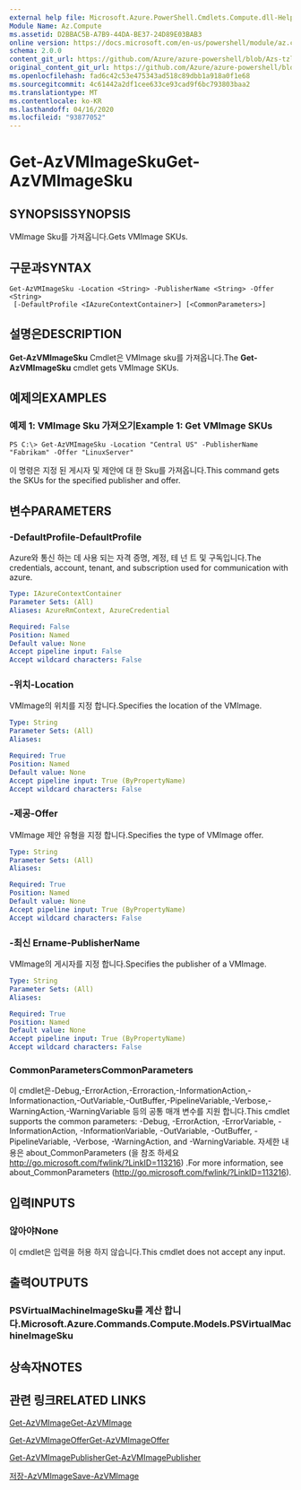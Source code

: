 ```yaml
---
external help file: Microsoft.Azure.PowerShell.Cmdlets.Compute.dll-Help-Help.xml
Module Name: Az.Compute
ms.assetid: D2BBAC5B-A7B9-44DA-BE37-24D89E03BAB3
online version: https://docs.microsoft.com/en-us/powershell/module/az.compute/get-azvmimagesku
schema: 2.0.0
content_git_url: https://github.com/Azure/azure-powershell/blob/Azs-tzl/src/Compute/Compute/help/Get-AzVMImageSku.md
original_content_git_url: https://github.com/Azure/azure-powershell/blob/Azs-tzl/src/Compute/Compute/help/Get-AzVMImageSku.md
ms.openlocfilehash: fad6c42c53e475343ad518c89dbb1a918a0f1e68
ms.sourcegitcommit: 4c61442a2df1cee633ce93cad9f6bc793803baa2
ms.translationtype: MT
ms.contentlocale: ko-KR
ms.lasthandoff: 04/16/2020
ms.locfileid: "93877052"
---
```

# <span data-ttu-id="70db2-101">Get-AzVMImageSku</span><span class="sxs-lookup"><span data-stu-id="70db2-101">Get-AzVMImageSku</span></span>

## <span data-ttu-id="70db2-102">SYNOPSIS</span><span class="sxs-lookup"><span data-stu-id="70db2-102">SYNOPSIS</span></span>
<span data-ttu-id="70db2-103">VMImage Sku를 가져옵니다.</span><span class="sxs-lookup"><span data-stu-id="70db2-103">Gets VMImage SKUs.</span></span>

## <span data-ttu-id="70db2-104">구문과</span><span class="sxs-lookup"><span data-stu-id="70db2-104">SYNTAX</span></span>

```
Get-AzVMImageSku -Location <String> -PublisherName <String> -Offer <String>
 [-DefaultProfile <IAzureContextContainer>] [<CommonParameters>]
```

## <span data-ttu-id="70db2-105">설명은</span><span class="sxs-lookup"><span data-stu-id="70db2-105">DESCRIPTION</span></span>
<span data-ttu-id="70db2-106">**Get-AzVMImageSku** Cmdlet은 VMImage sku를 가져옵니다.</span><span class="sxs-lookup"><span data-stu-id="70db2-106">The **Get-AzVMImageSku** cmdlet gets VMImage SKUs.</span></span>

## <span data-ttu-id="70db2-107">예제의</span><span class="sxs-lookup"><span data-stu-id="70db2-107">EXAMPLES</span></span>

### <span data-ttu-id="70db2-108">예제 1: VMImage Sku 가져오기</span><span class="sxs-lookup"><span data-stu-id="70db2-108">Example 1: Get VMImage SKUs</span></span>
```
PS C:\> Get-AzVMImageSku -Location "Central US" -PublisherName "Fabrikam" -Offer "LinuxServer"
```

<span data-ttu-id="70db2-109">이 명령은 지정 된 게시자 및 제안에 대 한 Sku를 가져옵니다.</span><span class="sxs-lookup"><span data-stu-id="70db2-109">This command gets the SKUs for the specified publisher and offer.</span></span>

## <span data-ttu-id="70db2-110">변수</span><span class="sxs-lookup"><span data-stu-id="70db2-110">PARAMETERS</span></span>

### <span data-ttu-id="70db2-111">-DefaultProfile</span><span class="sxs-lookup"><span data-stu-id="70db2-111">-DefaultProfile</span></span>
<span data-ttu-id="70db2-112">Azure와 통신 하는 데 사용 되는 자격 증명, 계정, 테 넌 트 및 구독입니다.</span><span class="sxs-lookup"><span data-stu-id="70db2-112">The credentials, account, tenant, and subscription used for communication with azure.</span></span>

```yaml
Type: IAzureContextContainer
Parameter Sets: (All)
Aliases: AzureRmContext, AzureCredential

Required: False
Position: Named
Default value: None
Accept pipeline input: False
Accept wildcard characters: False
```

### <span data-ttu-id="70db2-113">-위치</span><span class="sxs-lookup"><span data-stu-id="70db2-113">-Location</span></span>
<span data-ttu-id="70db2-114">VMImage의 위치를 지정 합니다.</span><span class="sxs-lookup"><span data-stu-id="70db2-114">Specifies the location of the VMImage.</span></span>

```yaml
Type: String
Parameter Sets: (All)
Aliases: 

Required: True
Position: Named
Default value: None
Accept pipeline input: True (ByPropertyName)
Accept wildcard characters: False
```

### <span data-ttu-id="70db2-115">-제공</span><span class="sxs-lookup"><span data-stu-id="70db2-115">-Offer</span></span>
<span data-ttu-id="70db2-116">VMImage 제안 유형을 지정 합니다.</span><span class="sxs-lookup"><span data-stu-id="70db2-116">Specifies the type of VMImage offer.</span></span>

```yaml
Type: String
Parameter Sets: (All)
Aliases: 

Required: True
Position: Named
Default value: None
Accept pipeline input: True (ByPropertyName)
Accept wildcard characters: False
```

### <span data-ttu-id="70db2-117">-최신 Ername</span><span class="sxs-lookup"><span data-stu-id="70db2-117">-PublisherName</span></span>
<span data-ttu-id="70db2-118">VMImage의 게시자를 지정 합니다.</span><span class="sxs-lookup"><span data-stu-id="70db2-118">Specifies the publisher of a VMImage.</span></span>

```yaml
Type: String
Parameter Sets: (All)
Aliases: 

Required: True
Position: Named
Default value: None
Accept pipeline input: True (ByPropertyName)
Accept wildcard characters: False
```

### <span data-ttu-id="70db2-119">CommonParameters</span><span class="sxs-lookup"><span data-stu-id="70db2-119">CommonParameters</span></span>
<span data-ttu-id="70db2-120">이 cmdlet은-Debug,-ErrorAction,-Erroraction,-InformationAction,-Informationaction,-OutVariable,-OutBuffer,-PipelineVariable,-Verbose,-WarningAction,-WarningVariable 등의 공통 매개 변수를 지원 합니다.</span><span class="sxs-lookup"><span data-stu-id="70db2-120">This cmdlet supports the common parameters: -Debug, -ErrorAction, -ErrorVariable, -InformationAction, -InformationVariable, -OutVariable, -OutBuffer, -PipelineVariable, -Verbose, -WarningAction, and -WarningVariable.</span></span> <span data-ttu-id="70db2-121">자세한 내용은 about_CommonParameters (을 참조 하세요 http://go.microsoft.com/fwlink/?LinkID=113216) .</span><span class="sxs-lookup"><span data-stu-id="70db2-121">For more information, see about_CommonParameters (http://go.microsoft.com/fwlink/?LinkID=113216).</span></span>

## <span data-ttu-id="70db2-122">입력</span><span class="sxs-lookup"><span data-stu-id="70db2-122">INPUTS</span></span>

### <span data-ttu-id="70db2-123">않아야</span><span class="sxs-lookup"><span data-stu-id="70db2-123">None</span></span>
<span data-ttu-id="70db2-124">이 cmdlet은 입력을 허용 하지 않습니다.</span><span class="sxs-lookup"><span data-stu-id="70db2-124">This cmdlet does not accept any input.</span></span>

## <span data-ttu-id="70db2-125">출력</span><span class="sxs-lookup"><span data-stu-id="70db2-125">OUTPUTS</span></span>

### <span data-ttu-id="70db2-126">PSVirtualMachineImageSku를 계산 합니다.</span><span class="sxs-lookup"><span data-stu-id="70db2-126">Microsoft.Azure.Commands.Compute.Models.PSVirtualMachineImageSku</span></span>

## <span data-ttu-id="70db2-127">상속자</span><span class="sxs-lookup"><span data-stu-id="70db2-127">NOTES</span></span>

## <span data-ttu-id="70db2-128">관련 링크</span><span class="sxs-lookup"><span data-stu-id="70db2-128">RELATED LINKS</span></span>

[<span data-ttu-id="70db2-129">Get-AzVMImage</span><span class="sxs-lookup"><span data-stu-id="70db2-129">Get-AzVMImage</span></span>](./Get-AzVMImage.md)

[<span data-ttu-id="70db2-130">Get-AzVMImageOffer</span><span class="sxs-lookup"><span data-stu-id="70db2-130">Get-AzVMImageOffer</span></span>](./Get-AzVMImageOffer.md)

[<span data-ttu-id="70db2-131">Get-AzVMImagePublisher</span><span class="sxs-lookup"><span data-stu-id="70db2-131">Get-AzVMImagePublisher</span></span>](./Get-AzVMImagePublisher.md)

[<span data-ttu-id="70db2-132">저장-AzVMImage</span><span class="sxs-lookup"><span data-stu-id="70db2-132">Save-AzVMImage</span></span>](./Save-AzVMImage.md)


